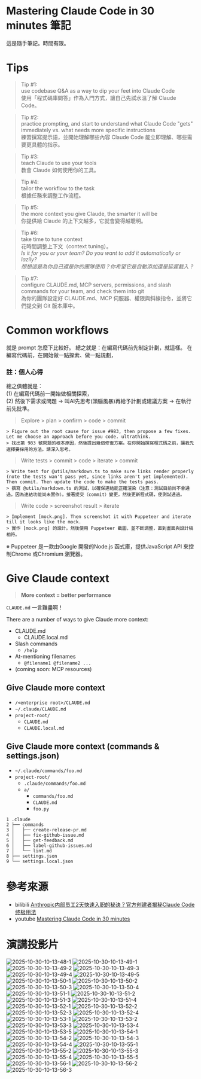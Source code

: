 # Mastering Claude Code in 30 minutes 筆記
這是隨手筆記。時間有限。

# Tips
> Tip #1:   
> use codebase Q&A as a way to dip your feet into Claude Code   
> 使用「程式碼庫問答」作為入門方式，讓自己先試水溫了解 Claude Code。

> Tip #2:   
> practice prompting, and start to understand what Claude Code "gets" immediately vs. what needs more specific instructions   
> 練習撰寫提示語，並開始理解哪些內容 Claude Code 能立即理解、哪些需要更具體的指示。

> Tip #3:   
> teach Claude to use your tools   
> 教會 Claude 如何使用你的工具。

> Tip #4:   
> tailor the workflow to the task   
> 根據任務來調整工作流程。

> Tip #5:   
> the more context you give Claude, the smarter it will be   
> 你提供給 Claude 的上下文越多，它就會變得越聰明。

> Tip #6:   
> take time to tune context   
> 花時間調整上下文（context tuning）。   
> *Is it for you or your team? Do you want to add it automatically or lazily?*   
> *想想這是為你自己還是你的團隊使用？你希望它是自動添加還是延遲載入？*

> Tip #7:   
> configure CLAUDE.md, MCP servers, permissions, and slash commands for your team, and check them into git   
> 為你的團隊設定好 CLAUDE.md、MCP 伺服器、權限與斜線指令，並將它們提交到 Git 版本庫中。

# Common workflows
就是 prompt 怎麼下比較好。 
總之就是：在編寫代碼前先制定計劃，就這樣。
在編寫代碼前，在開始做一點探索、做一點規劃，

### 註：個人心得   
總之俱體就是：   
(1) 在編寫代碼前一開始做相關探索，  
(2) 然後下需求或問題 → 叫AI先思考(頭腦風暴)再給予計劃或建議方案 → 在執行前先批準。   
 
> Explore > plan > confirm > code > commit
```
> Figure out the root cause for issue #983, then propose a few fixes. Let me choose an approach before you code. ultrathink.
> 找出第 983 號問題的根本原因，然後提出幾個修復方案。在你開始撰寫程式碼之前，讓我先選擇要採用的方法。請深入思考。
```

> Write tests > commit > code > iterate > commit
```
> Write test for @utils/markdown.ts to make sure links render properly (note the tests wan't pass yet, since links aren't yet implemented). Then commit. Then update the code to make the tests pass.
> 撰寫 @utils/markdown.ts 的測試，以確保連結能正確渲染（注意：測試目前尚不會通過，因為連結功能尚未實作）。接著提交（commit）變更，然後更新程式碼，使測試通過。
```

> Write code > screenshot result > iterate
```
> Implement [mock.png]. Then screenshot it with Puppeteer and iterate till it looks like the mock.
> 實作 [mock.png] 的設計。然後使用 Puppeteer 截圖，並不斷調整，直到畫面與設計稿相符。
``` 
※ Puppeteer 是一款由Google 開發的Node.js 函式庫，提供JavaScript API 來控制Chrome 或Chromium 瀏覽器。

# Give Claude context
>
> **More context = better performance**
>

`CLAUDE.md` 一言難盡啊！   

There are a number of ways to give Claude more context:
 - CLAUDE.md
   - CLAUDE.local.md
 - Slash commands
   - `/help`
 - At-mentioning filenames
   - `@filename1 @filename2 ...`
 - (coming soon: MCP resources)
 
## Give Claude more context

 - `/<enterprise root>/CLAUDE.md`
 - `~/.claude/CLAUDE.md`
 - `project-root/`   
   * `CLAUDE.md`   
   * `CLAUDE.local.md`	 

## Give Claude more context (commands & settings.json)
 - `~/.claude/commands/foo.md`
 - `project-root/`
   - `.claude/commands/foo.md`
   - `a/`
     - `commands/foo.md`
	 - `CLAUDE.md`
	 - `foo.py`
 
``` 
1 .claude
2 ├── commands
3 │   ├── create-release-pr.md
4 │   ├── fix-github-issue.md
5 │   ├── get-feedback.md
6 │   ├── label-github-issues.md
7 │   └── lint.md
8 ├── settings.json
9 └── settings.local.json 
``` 

# 參考來源
- bilibili [Anthropic内部员工2天快速入职的秘诀？官方创建者揭秘Claude Code终极用法](https://www.bilibili.com/video/BV1c5JDzyEH7/?spm_id_from=333.788.videopod.sections&vd_source=c0cbb7db1f35153d8ef998e4cbecdbe7)   
- youtube [Mastering Claude Code in 30 minutes](https://www.youtube.com/watch?v=6eBSHbLKuN0)  

# 演講投影片
![2025-10-30-10-13-48-1](2025-10-30-10-13-48-1.webp)
![2025-10-30-10-13-49-1](2025-10-30-10-13-49-1.webp)
![2025-10-30-10-13-49-2](2025-10-30-10-13-49-2.webp)
![2025-10-30-10-13-49-3](2025-10-30-10-13-49-3.webp)
![2025-10-30-10-13-49-4](2025-10-30-10-13-49-4.webp)
![2025-10-30-10-13-49-5](2025-10-30-10-13-49-5.webp)
![2025-10-30-10-13-50-1](2025-10-30-10-13-50-1.webp)
![2025-10-30-10-13-50-2](2025-10-30-10-13-50-2.webp)
![2025-10-30-10-13-50-3](2025-10-30-10-13-50-3.webp)
![2025-10-30-10-13-50-4](2025-10-30-10-13-50-4.webp)
![2025-10-30-10-13-51-1](2025-10-30-10-13-51-1.webp)
![2025-10-30-10-13-51-2](2025-10-30-10-13-51-2.webp)
![2025-10-30-10-13-51-3](2025-10-30-10-13-51-3.webp)
![2025-10-30-10-13-51-4](2025-10-30-10-13-51-4.webp)
![2025-10-30-10-13-52-1](2025-10-30-10-13-52-1.webp)
![2025-10-30-10-13-52-2](2025-10-30-10-13-52-2.webp)
![2025-10-30-10-13-52-3](2025-10-30-10-13-52-3.webp)
![2025-10-30-10-13-52-4](2025-10-30-10-13-52-4.webp)
![2025-10-30-10-13-53-1](2025-10-30-10-13-53-1.webp)
![2025-10-30-10-13-53-2](2025-10-30-10-13-53-2.webp)
![2025-10-30-10-13-53-3](2025-10-30-10-13-53-3.webp)
![2025-10-30-10-13-53-4](2025-10-30-10-13-53-4.webp)
![2025-10-30-10-13-53-5](2025-10-30-10-13-53-5.webp)
![2025-10-30-10-13-54-1](2025-10-30-10-13-54-1.webp)
![2025-10-30-10-13-54-2](2025-10-30-10-13-54-2.webp)
![2025-10-30-10-13-54-3](2025-10-30-10-13-54-3.webp)
![2025-10-30-10-13-54-4](2025-10-30-10-13-54-4.webp)
![2025-10-30-10-13-55-1](2025-10-30-10-13-55-1.webp)
![2025-10-30-10-13-55-2](2025-10-30-10-13-55-2.webp)
![2025-10-30-10-13-55-3](2025-10-30-10-13-55-3.webp)
![2025-10-30-10-13-55-4](2025-10-30-10-13-55-4.webp)
![2025-10-30-10-13-55-5](2025-10-30-10-13-55-5.webp)
![2025-10-30-10-13-56-1](2025-10-30-10-13-56-1.webp)
![2025-10-30-10-13-56-2](2025-10-30-10-13-56-2.webp)
![2025-10-30-10-13-56-3](2025-10-30-10-13-56-3.webp)
